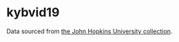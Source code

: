 # kybvid19

Data sourced from [the John Hopkins University collection](https://github.com/CSSEGISandData/COVID-19).
